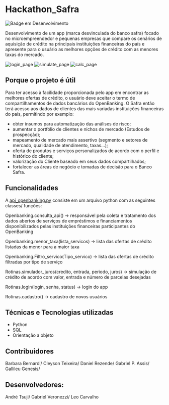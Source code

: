 # Hackathon_Safra
![Badge em Desenvolvimento](http://img.shields.io/static/v1?label=STATUS&message=EM%20DESENVOLVIMENTO&color=GREEN&style=for-the-badge)

Desenvolvimento de um app (marca desvinculada do banco safra) focado no microempreendedor e pequenas empresas que compare os cenários de aquisição de crédito na principais instituições financeiras do país e apresente para o usuário as melhores opções de crédito com as menores taxas do mercado.


![login_page](https://user-images.githubusercontent.com/95044193/161455093-40a72c77-b6ac-4c97-8518-665cb3023173.png)
![simulate_page](https://user-images.githubusercontent.com/95044193/161454623-948b5ede-d1a4-4c68-a6ae-30940e307bbf.png)
![calc_page](https://user-images.githubusercontent.com/95044193/161454506-bbd658a4-2bc6-4c4b-a6cc-b10ca7dab123.png)
  
## Porque o projeto é útil

Para ter acesso à facilidade proporcionada pelo app em encontrar as melhores ofertas de crédito, o usuário deve aceitar o termo de compartilhamentos de dados bancários do OpenBanking. O Safra então terá acesso aos dados de clientes das mais variadas instituições financeiras do país, permitindo por exemplo:
- obter insumos para automatização das análises de risco;
- aumentar o portfólio de clientes e nichos de mercado (Estudos de prospecção);
- mapeamento de mercado mais assertivo (segmento e setores de mercado, qualidade de atendimento, taxas…);
- oferta de produtos e serviços personalizados de acordo com o perfil e histórico do cliente;
- valorização do Cliente baseado em seus dados compartilhados;
- fortalecer as áreas de negócio e tomadas de decisão para o Banco Safra.

## Funcionalidades

A [api_openbanking.py](api_openbanking.py) consiste em um arquivo python com as seguintes classes/ funções:

Openbanking.consulta_api() -> responsável pela coleta e tratamento dos dados abertos de serviços de empréstimos e financiamentos disponibilizados pelas instituições financeiras participantes do OpenBanking

Openbanking.menor_taxa(lista_servicos) -> lista das ofertas de crédito listadas da menor para a maior taxa

Openbanking.Filtro_servico(Tipo_servico) -> lista das ofertas de crédito filtradas por tipo de serviço

Rotinas.simulador_juros(credito, entrada, periodo, juros) -> simulação de crédito de acordo com valor, entrada e número de parcelas desejadas

Rotinas.login(login, senha, status) -> login do app

Rotinas.cadastro() -> cadastro de novos usuários

## Técnicas e Tecnologias utilizadas

* Python
* SQL
* Orientação a objeto

## Contribuidores

Barbara Bernardi/
Cleyson Teixeira/
Daniel Rezende/
Gabriel P. Assis/
Gallileu Genesis/

## Desenvolvedores:
André Tsuji/
Gabriel Veronezzi/
Leo Carvalho
